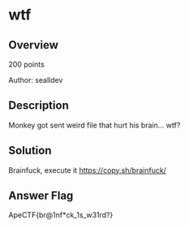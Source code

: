 # wtf #
 
## Overview ##
 
200 points
 
Author: sealldev
 
## Description ##
 
Monkey got sent weird file that hurt his brain... wtf?

## Solution ##
Brainfuck, execute it https://copy.sh/brainfuck/

## Answer Flag ##
ApeCTF{br@1nf*ck_1s_w31rd?}

